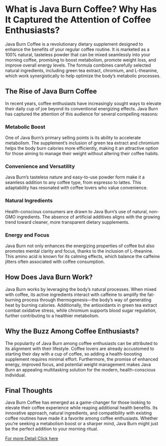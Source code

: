 # What is Java Burn Coffee? Why Has It Captured the Attention of Coffee Enthusiasts?

Java Burn Coffee is a revolutionary dietary supplement designed to enhance the benefits of your regular coffee routine. It is marketed as a 100% natural, tasteless powder that can be mixed seamlessly into your morning coffee, promising to boost metabolism, promote weight loss, and improve overall energy levels. The formula combines carefully selected natural ingredients, including green tea extract, chromium, and L-theanine, which work synergistically to help optimize the body’s metabolic processes.

## The Rise of Java Burn Coffee

In recent years, coffee enthusiasts have increasingly sought ways to elevate their daily cup of joe beyond its conventional energizing effects. Java Burn has captured the attention of this audience for several compelling reasons:

### Metabolic Boost
One of Java Burn’s primary selling points is its ability to accelerate metabolism. The supplement’s inclusion of green tea extract and chromium helps the body burn calories more efficiently, making it an attractive option for those aiming to manage their weight without altering their coffee habits.

### Convenience and Versatility
Java Burn’s tasteless nature and easy-to-use powder form make it a seamless addition to any coffee type, from espresso to lattes. This adaptability has resonated with coffee lovers who value convenience.

### Natural Ingredients
Health-conscious consumers are drawn to Java Burn’s use of natural, non-GMO ingredients. The absence of artificial additives aligns with the growing trend toward cleaner, more transparent dietary supplements.

### Energy and Focus
Java Burn not only enhances the energizing properties of coffee but also promotes mental clarity and focus, thanks to the inclusion of L-theanine. This amino acid is known for its calming effects, which balance the caffeine jitters often associated with coffee consumption.

## How Does Java Burn Work?

Java Burn works by leveraging the body’s natural processes. When mixed with coffee, its active ingredients interact with caffeine to amplify the fat-burning process through thermogenesis—the body’s way of generating heat by burning calories. Additionally, the antioxidants in green tea extract combat oxidative stress, while chromium supports blood sugar regulation, further contributing to a healthier metabolism.

## Why the Buzz Among Coffee Enthusiasts?

The popularity of Java Burn among coffee enthusiasts can be attributed to its alignment with their lifestyle. Coffee lovers are already accustomed to starting their day with a cup of coffee, so adding a health-boosting supplement requires minimal effort. Furthermore, the promise of enhanced energy, improved focus, and potential weight management makes Java Burn an appealing multitasking solution for the modern, health-conscious individual.

## Final Thoughts

Java Burn Coffee has emerged as a game-changer for those looking to elevate their coffee experience while reaping additional health benefits. Its innovative approach, natural ingredients, and compatibility with existing coffee routines have made it a favorite among coffee enthusiasts. Whether you’re seeking a metabolism boost or a sharper mind, Java Burn might just be the perfect addition to your morning ritual.


[For more Detail Click here](https://javaburncoffee2.blogspot.com/2025/01/what-is-java-burn-coffee.html)

